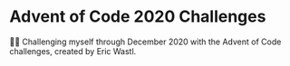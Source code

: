 # Advent of Code 2020 Challenges

🎄🎅 Challenging myself through December 2020 with the Advent of Code challenges, created by Eric Wastl.
